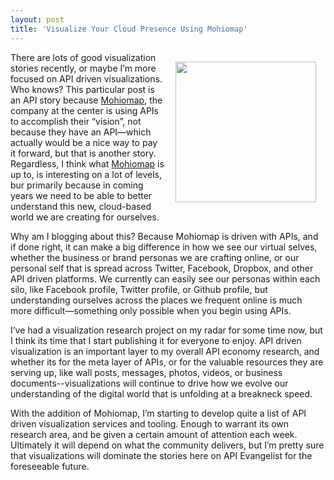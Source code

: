 ```yaml
---
layout: post
title: 'Visualize Your Cloud Presence Using Mohiomap'
---
```

<p><img style="padding: 15px;" src="https://s3.amazonaws.com/kinlane-productions/api-evangelist/mohiomap/mohiomap-logo.png" alt="" width="225" align="right" /></p>
<p>There are lots of good visualization stories recently, or maybe I&rsquo;m more focused on API driven visualizations. Who knows? This particular post is an API story because <a href="https://www.moh.io/mohiomap/welcome.php">Mohiomap</a>, the company at the center is using APIs to accomplish their &ldquo;vision&rdquo;, not because they have an API&mdash;which actually would be a nice way to pay it forward, but that is another story. Regardless, I think what <a href="https://www.moh.io/mohiomap/welcome.php">Mohiomap</a> is up to, is interesting on a lot of levels, bur primarily because in coming years we need to be able to better understand this new, cloud-based world we are  creating for ourselves.</p>
<p>Why am I blogging about this? Because Mohiomap is driven with APIs, and if done right, it can make a big difference in how we see our virtual selves, whether the business or brand personas we are crafting online, or our personal self that is spread across Twitter, Facebook, Dropbox, and other API driven platforms. We currently can easily see our personas within each silo, like Facebook profile, Twitter profile, or Github profile, but understanding ourselves across the places we frequent online is much more difficult&mdash;something only possible when you begin using APIs.</p>
<p>I&rsquo;ve had a visualization research project on my radar for some time now, but I think its time that I start publishing it for everyone to enjoy. API driven visualization is an important layer to my overall API economy research, and whether its for the meta layer of APIs, or for the valuable resources they are serving up, like wall posts, messages, photos, videos, or business documents--visualizations will continue to drive how we evolve our understanding of the digital world that is unfolding at a breakneck speed.</p>
<p>With the addition of Mohiomap, I&rsquo;m starting to develop quite a list of API driven visualization services and tooling. Enough to warrant its own research area, and be given a certain amount of attention each week. Ultimately it will depend on what the community delivers, but I&rsquo;m pretty sure that visualizations will dominate the stories here on API Evangelist for the foreseeable future.</p>